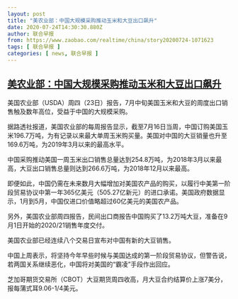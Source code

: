 ```yaml
---
layout: post
title: "美农业部：中国大规模采购推动玉米和大豆出口飙升"
date: 2020-07-24T14:30:30.880Z
author: 联合早报
from: https://www.zaobao.com/realtime/china/story20200724-1071623
tags: [ 联合早报 ]
categories: [ news, 联合早报 ]
---
```

<!--1595628300000-->
[美农业部：中国大规模采购推动玉米和大豆出口飙升](https://www.zaobao.com/realtime/china/story20200724-1071623)
------

<div>
<p>美国农业部（USDA）周四（23日）报告，7月中旬美国玉米和大豆的周度出口销售触及数年高位，受益于中国的大规模采购。</p><p>据路透社报道，美国农业部的每周报告显示，截至7月16日当周，中国订购美国玉米196.7万吨，为有记录以来最大单周玉米购买量。美国对中国的大豆销量也升至169.6万吨，为2019年3月以来的最高水平。</p><p>中国采购推动美国一周玉米出口销售总量达到254.8万吨，为2018年3月以来最高，大豆出口销售总量则达到266.6万吨，为2018年12月以来最高。</p><section id="imu"><div id="dfp-ad-imu1-wrapper" class="dfp-tag-wrapper"><div id="dfp-ad-imu1" class="dfp-tag-wrapper"></div></div></section><p>即便如此，中国仍需在未来数月大幅增加对美国农产品的购买，以履行中美第一阶段贸易协议中第一年365亿美元（505.27亿新元）的进口承诺。美国政府数据显示，1月到5月，中国仅进口价值略超过60亿美元的美国农产品。</p><p>另外，美国农业部周四报告，民间出口商报告中国购买了13.2万吨大豆，准备在9月1日开始的2020/21销售年度交付。</p><p>美国农业部已经连续八个交易日宣布对中国有新的大豆销售。</p><p>中国上周表示，将坚持今年早些时候与美国达成的第一阶段贸易协议，但警告说，若两国关系继续恶化，中国将对美国的“霸凌”手段作出回应。</p><div id="innity-in-post"></div><div id="dfp-ad-midarticlespecial-wrapper" class="dfp-tag-wrapper"><div id="dfp-ad-midarticlespecial" class="dfp-tag-wrapper"></div></div><p>芝加哥期货交易所（CBOT）大豆期货周四收高，月大豆合约结算价上涨7美分，报每蒲式耳9.06-1/4美元。</p>
</div>
